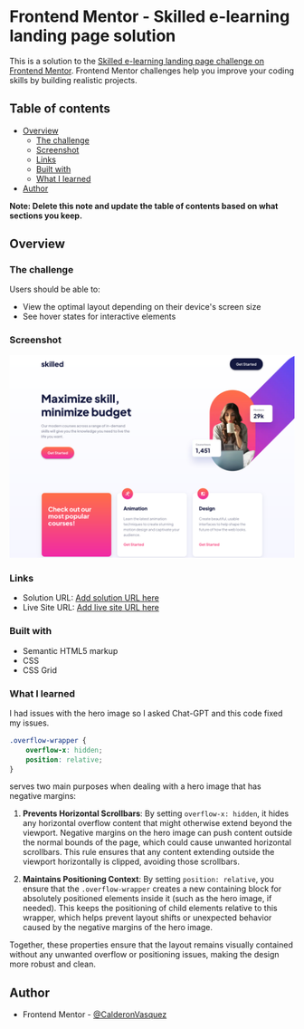 # Frontend Mentor - Skilled e-learning landing page solution

This is a solution to the [Skilled e-learning landing page challenge on Frontend Mentor](https://www.frontendmentor.io/challenges/skilled-elearning-landing-page-S1ObDrZ8q). Frontend Mentor challenges help you improve your coding skills by building realistic projects.

## Table of contents

- [Overview](#overview)
  - [The challenge](#the-challenge)
  - [Screenshot](#screenshot)
  - [Links](#links)
  - [Built with](#built-with)
  - [What I learned](#what-i-learned)
- [Author](#author)

**Note: Delete this note and update the table of contents based on what sections you keep.**

## Overview

### The challenge

Users should be able to:

- View the optimal layout depending on their device's screen size
- See hover states for interactive elements

### Screenshot

![Skilled E-Learning Landing Page](/image/Screen%20Shot%202024-10-21%20at%2021.49.20.png)

### Links

- Solution URL: [Add solution URL here](https://www.frontendmentor.io/solutions/responsive-landing-page-using-css-grid-7CtpPq5sf_)
- Live Site URL: [Add live site URL here](https://skill-elearning-lp.netlify.app/)

### Built with

- Semantic HTML5 markup
- CSS
- CSS Grid

### What I learned

I had issues with the hero image so I asked Chat-GPT and this code fixed my issues.

```css
.overflow-wrapper {
    overflow-x: hidden;
    position: relative;
}
```

serves two main purposes when dealing with a hero image that has negative margins:

1. **Prevents Horizontal Scrollbars**: By setting `overflow-x: hidden`, it hides any horizontal overflow content that might otherwise extend beyond the viewport. Negative margins on the hero image can push content outside the normal bounds of the page, which could cause unwanted horizontal scrollbars. This rule ensures that any content extending outside the viewport horizontally is clipped, avoiding those scrollbars.

2. **Maintains Positioning Context**: By setting `position: relative`, you ensure that the `.overflow-wrapper` creates a new containing block for absolutely positioned elements inside it (such as the hero image, if needed). This keeps the positioning of child elements relative to this wrapper, which helps prevent layout shifts or unexpected behavior caused by the negative margins of the hero image.

Together, these properties ensure that the layout remains visually contained without any unwanted overflow or positioning issues, making the design more robust and clean.

## Author

- Frontend Mentor - [@CalderonVasquez](https://www.frontendmentor.io/profile/CalderonVasquez)
